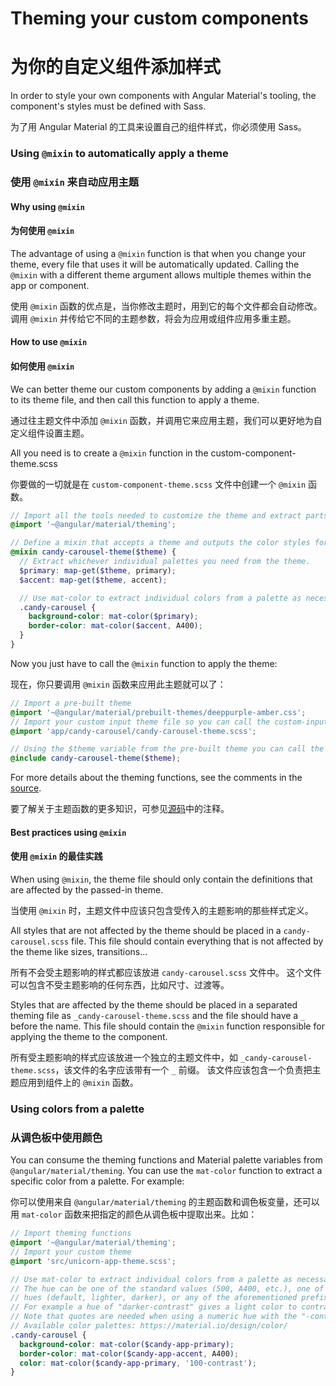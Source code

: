 # Theming your custom components

# 为你的自定义组件添加样式

In order to style your own components with Angular Material's tooling, the component's styles must be defined with Sass.

为了用 Angular Material 的工具来设置自己的组件样式，你必须使用 Sass。

### Using `@mixin` to automatically apply a theme

### 使用 `@mixin` 来自动应用主题

#### Why using `@mixin`

#### 为何使用 `@mixin`

The advantage of using a `@mixin` function is that when you change your theme, every file that uses it will be automatically updated.
Calling the `@mixin` with a different theme argument allows multiple themes within the app or component.

使用 `@mixin` 函数的优点是，当你修改主题时，用到它的每个文件都会自动修改。
调用 `@mixin` 并传给它不同的主题参数，将会为应用或组件应用多重主题。

#### How to use `@mixin`

#### 如何使用 `@mixin`

We can better theme our custom components by adding a `@mixin` function to its theme file, and then call this function to apply a theme.

通过往主题文件中添加 `@mixin` 函数，并调用它来应用主题，我们可以更好地为自定义组件设置主题。

All you need is to create a `@mixin` function in the custom-component-theme.scss

你要做的一切就是在 `custom-component-theme.scss` 文件中创建一个 `@mixin` 函数。

```scss
// Import all the tools needed to customize the theme and extract parts of it
@import '~@angular/material/theming';

// Define a mixin that accepts a theme and outputs the color styles for the component.
@mixin candy-carousel-theme($theme) {
  // Extract whichever individual palettes you need from the theme.
  $primary: map-get($theme, primary);
  $accent: map-get($theme, accent);

  // Use mat-color to extract individual colors from a palette as necessary.
  .candy-carousel {
    background-color: mat-color($primary);
    border-color: mat-color($accent, A400);
  }
}
```

Now you just have to call the `@mixin` function to apply the theme:

现在，你只要调用 `@mixin` 函数来应用此主题就可以了：

```scss
// Import a pre-built theme
@import '~@angular/material/prebuilt-themes/deeppurple-amber.css';
// Import your custom input theme file so you can call the custom-input-theme function
@import 'app/candy-carousel/candy-carousel-theme.scss';

// Using the $theme variable from the pre-built theme you can call the theming function
@include candy-carousel-theme($theme);
```

For more details about the theming functions, see the comments in the
[source](https://github.com/angular/material2/blob/master/src/lib/core/theming/_theming.scss).

要了解关于主题函数的更多知识，可参见[源码](https://github.com/angular/material2/blob/master/src/lib/core/theming/_theming.scss)中的注释。

#### Best practices using `@mixin`

#### 使用 `@mixin` 的最佳实践

When using `@mixin`, the theme file should only contain the definitions that are affected by the passed-in theme.

当使用 `@mixin` 时，主题文件中应该只包含受传入的主题影响的那些样式定义。

All styles that are not affected by the theme should be placed in a `candy-carousel.scss` file.
This file should contain everything that is not affected by the theme like sizes, transitions...

所有不会受主题影响的样式都应该放进 `candy-carousel.scss` 文件中。
这个文件可以包含不受主题影响的任何东西，比如尺寸、过渡等。

Styles that are affected by the theme should be placed in a separated theming file as
`_candy-carousel-theme.scss` and the file should have a `_` before the name. This file should
contain the `@mixin` function responsible for applying the theme to the component.

所有受主题影响的样式应该放进一个独立的主题文件中，如 `_candy-carousel-theme.scss`，该文件的名字应该带有一个 `_` 前缀。
该文件应该包含一个负责把主题应用到组件上的 `@mixin` 函数。

### Using colors from a palette

### 从调色板中使用颜色

You can consume the theming functions and Material palette variables from
`@angular/material/theming`. You can use the `mat-color` function to extract a specific color
from a palette. For example:

你可以使用来自 `@angular/material/theming` 的主题函数和调色板变量，还可以用 `mat-color` 函数来把指定的颜色从调色板中提取出来。比如：

```scss
// Import theming functions
@import '~@angular/material/theming';
// Import your custom theme
@import 'src/unicorn-app-theme.scss';

// Use mat-color to extract individual colors from a palette as necessary.
// The hue can be one of the standard values (500, A400, etc.), one of the three preconfigured
// hues (default, lighter, darker), or any of the aforementioned prefixed with "-contrast".
// For example a hue of "darker-contrast" gives a light color to contrast with a "darker" hue.
// Note that quotes are needed when using a numeric hue with the "-contrast" modifier.
// Available color palettes: https://material.io/design/color/
.candy-carousel {
  background-color: mat-color($candy-app-primary);
  border-color: mat-color($candy-app-accent, A400);
  color: mat-color($candy-app-primary, '100-contrast');
}
```
